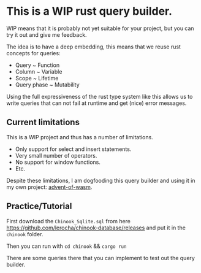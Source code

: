 # This is a WIP rust query builder.
WIP means that it is probably not yet suitable for your project, but you can try it out and give me feedback.

The idea is to have a deep embedding, this means that we reuse rust concepts for queries:
- Query ~ Function
- Column ~ Variable
- Scope ~ Lifetime
- Query phase ~ Mutability

Using the full expressiveness of the rust type system like this allows us to write queries that can not fail at runtime and get (nice) error messages.

## Current limitations
This is a WIP project and thus has a number of limitations.
- Only support for select and insert statements.
- Very small number of operators.
- No support for window functions.
- Etc.

Despite these limitations, I am dogfooding this query builder and using it in my own project: [advent-of-wasm](https://github.com/LHolten/advent-of-wasm).

## Practice/Tutorial
First download the `Chinook_Sqlite.sql` from here https://github.com/lerocha/chinook-database/releases and put it in the `chinook` folder.

Then you can run with `cd chinook` && `cargo run`

There are some queries there that you can implement to test out the query builder.